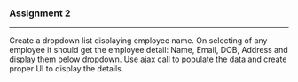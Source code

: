 ### Assignment 2
----------------

Create a dropdown list displaying employee name. On selecting of any employee it
should get the employee detail: Name, Email, DOB, Address and display them below dropdown.
Use ajax call to populate the data and create proper UI to display the details.
